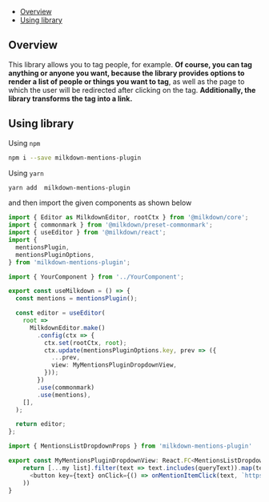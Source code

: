 - [Overview](#overview)
- [Using library](#using-library)

## Overview

This library allows you to tag people, for example. **Of course, you can tag anything or anyone you want, because the library provides options to render a list of people or things you want to tag**, as well as the page to which the user will be redirected after clicking on the tag. 
**Additionally, the library transforms the tag into a link.**

## Using library

Using `npm`
```bash
npm i --save milkdown-mentions-plugin
```
Using `yarn`
```bash
yarn add  milkdown-mentions-plugin
```

and then import the given components as shown below
```typescript
import { Editor as MilkdownEditor, rootCtx } from '@milkdown/core';
import { commonmark } from '@milkdown/preset-commonmark';
import { useEditor } from '@milkdown/react';
import {
  mentionsPlugin,
  mentionsPluginOptions,
} from 'milkdown-mentions-plugin';

import { YourComponent } from '../YourComponent';

export const useMilkdown = () => {
  const mentions = mentionsPlugin();

  const editor = useEditor(
    root =>
      MilkdownEditor.make()
        .config(ctx => {
          ctx.set(rootCtx, root);
          ctx.update(mentionsPluginOptions.key, prev => ({
            ...prev,
            view: MyMentionsPluginDropdownView, 
          }));
        })
        .use(commonmark)
        .use(mentions),
    [],
  );

  return editor;
};
```

```typescript
import { MentionsListDropdownProps } from 'milkdown-mentions-plugin'

export const MyMentionsPluginDropdownView: React.FC<MentionsListDropdownProps> = ({ queryText, onMentionItemClick }) => {
    return [...my list].filter(text => text.includes(queryText)).map(text => (
      <button key={text} onClick={() => onMentionItemClick(text, `https://facebook.com/user/${text}`)}>{text}</button>
    ))
}
```
